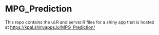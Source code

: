 MPG_Prediction
==============

This repo contains the ui.R and server.R files for a shiny app that is hosted at https://kpal.shinyapps.io/MPG_Prediction/
